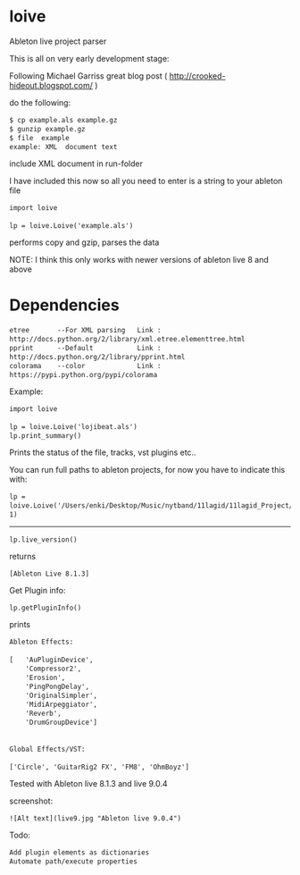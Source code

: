 loive
=====

Ableton live project parser

This is all on very early development stage:

Following Michael Garriss great blog post ( http://crooked-hideout.blogspot.com/ ) 

do the following:

	$ cp example.als example.gz
	$ gunzip example.gz
	$ file	example
	example: XML  document text

include XML document in run-folder

I have included this now so all you need to enter is a string to your ableton file

	import loive

	lp = loive.Loive('example.als')

performs copy and gzip, parses the data

NOTE: I think this only works with newer versions of ableton live 8 and above

Dependencies
===========

	etree		--For XML parsing	Link : http://docs.python.org/2/library/xml.etree.elementtree.html
	pprint		--Default			Link : http://docs.python.org/2/library/pprint.html 
	colorama	--color				Link : https://pypi.python.org/pypi/colorama


Example:

	import loive

	lp = loive.Loive('lojibeat.als')
	lp.print_summary()

Prints the status of the file, tracks, vst plugins etc..

You can run full paths to ableton projects, for now you have to indicate this with:

	lp = loive.Loive('/Users/enki/Desktop/Music/nytband/11lagid/11lagid_Project/11lagid.als', 1)

---

	lp.live_version()


returns
		
	[Ableton Live 8.1.3]

Get Plugin info:

	lp.getPluginInfo()

prints

	Ableton Effects: 

	[   'AuPluginDevice',
    	'Compressor2',
    	'Erosion',
    	'PingPongDelay',
    	'OriginalSimpler',
    	'MidiArpeggiator',
    	'Reverb',
    	'DrumGroupDevice']


	Global Effects/VST: 

	['Circle', 'GuitarRig2 FX', 'FM8', 'OhmBoyz']



Tested with Ableton live 8.1.3 and live 9.0.4

screenshot:

	![Alt text](live9.jpg "Ableton live 9.0.4")



Todo:
	
	Add plugin elements as dictionaries
	Automate path/execute properties
